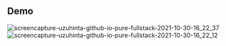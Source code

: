 ## Demo 
![screencapture-uzuhinta-github-io-pure-fullstack-2021-10-30-16_22_37](https://user-images.githubusercontent.com/87964976/139527525-a2120ade-76b1-48e2-850d-e7868a254b97.png)
![screencapture-uzuhinta-github-io-pure-fullstack-2021-10-30-16_22_12](https://user-images.githubusercontent.com/87964976/139527529-29969c30-3501-4806-836b-a40c8fd9f64c.png)
